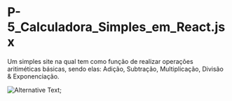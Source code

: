 # P-5_Calculadora_Simples_em_React.jsx
Um simples site na qual tem como função de realizar operações aritiméticas básicas, sendo elas: Adição, Subtração, Multiplicação, Divisão &amp; Exponenciação.

![Alternative Text]('https://github.com/nicholas-sc-08/P-5_Calculadora_Simples_em_React.jsx/blob/main/Imagens%20do%20Projeto/Project_Image.png');
